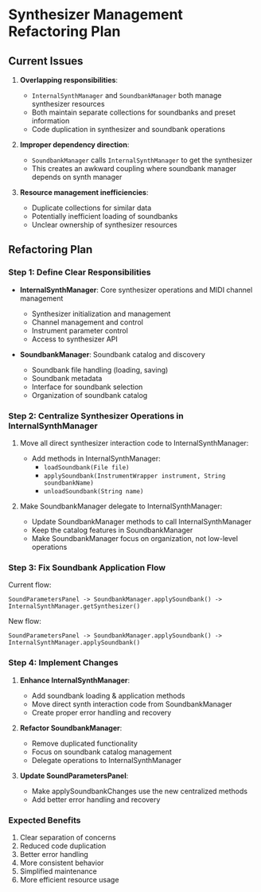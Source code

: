 # Synthesizer Management Refactoring Plan

## Current Issues

1. **Overlapping responsibilities**:
   - `InternalSynthManager` and `SoundbankManager` both manage synthesizer resources
   - Both maintain separate collections for soundbanks and preset information
   - Code duplication in synthesizer and soundbank operations

2. **Improper dependency direction**:
   - `SoundbankManager` calls `InternalSynthManager` to get the synthesizer
   - This creates an awkward coupling where soundbank manager depends on synth manager

3. **Resource management inefficiencies**:
   - Duplicate collections for similar data
   - Potentially inefficient loading of soundbanks
   - Unclear ownership of synthesizer resources

## Refactoring Plan

### Step 1: Define Clear Responsibilities

- **InternalSynthManager**: Core synthesizer operations and MIDI channel management
  - Synthesizer initialization and management
  - Channel management and control
  - Instrument parameter control
  - Access to synthesizer API
  
- **SoundbankManager**: Soundbank catalog and discovery
  - Soundbank file handling (loading, saving)
  - Soundbank metadata
  - Interface for soundbank selection
  - Organization of soundbank catalog

### Step 2: Centralize Synthesizer Operations in InternalSynthManager

1. Move all direct synthesizer interaction code to InternalSynthManager:
   - Add methods in InternalSynthManager:
     - `loadSoundbank(File file)` 
     - `applySoundbank(InstrumentWrapper instrument, String soundbankName)`
     - `unloadSoundbank(String name)`
   
2. Make SoundbankManager delegate to InternalSynthManager:
   - Update SoundbankManager methods to call InternalSynthManager
   - Keep the catalog features in SoundbankManager
   - Make SoundbankManager focus on organization, not low-level operations

### Step 3: Fix Soundbank Application Flow

Current flow:
```
SoundParametersPanel -> SoundbankManager.applySoundbank() -> InternalSynthManager.getSynthesizer()
```

New flow:
```
SoundParametersPanel -> SoundbankManager.applySoundbank() -> InternalSynthManager.applySoundbank()
```

### Step 4: Implement Changes

1. **Enhance InternalSynthManager**:
   - Add soundbank loading & application methods
   - Move direct synth interaction code from SoundbankManager
   - Create proper error handling and recovery

2. **Refactor SoundbankManager**:
   - Remove duplicated functionality
   - Focus on soundbank catalog management
   - Delegate operations to InternalSynthManager

3. **Update SoundParametersPanel**:
   - Make applySoundbankChanges use the new centralized methods
   - Add better error handling and recovery

### Expected Benefits

1. Clear separation of concerns
2. Reduced code duplication
3. Better error handling
4. More consistent behavior
5. Simplified maintenance
6. More efficient resource usage
